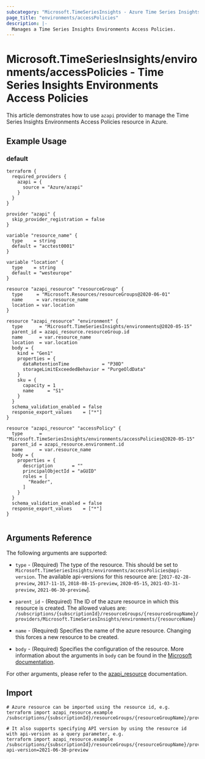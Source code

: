 ```yaml
---
subcategory: "Microsoft.TimeSeriesInsights - Azure Time Series Insights"
page_title: "environments/accessPolicies"
description: |-
  Manages a Time Series Insights Environments Access Policies.
---
```


# Microsoft.TimeSeriesInsights/environments/accessPolicies - Time Series Insights Environments Access Policies

This article demonstrates how to use `azapi` provider to manage the Time Series Insights Environments Access Policies resource in Azure.



## Example Usage

### default

```hcl
terraform {
  required_providers {
    azapi = {
      source = "Azure/azapi"
    }
  }
}

provider "azapi" {
  skip_provider_registration = false
}

variable "resource_name" {
  type    = string
  default = "acctest0001"
}

variable "location" {
  type    = string
  default = "westeurope"
}

resource "azapi_resource" "resourceGroup" {
  type     = "Microsoft.Resources/resourceGroups@2020-06-01"
  name     = var.resource_name
  location = var.location
}

resource "azapi_resource" "environment" {
  type      = "Microsoft.TimeSeriesInsights/environments@2020-05-15"
  parent_id = azapi_resource.resourceGroup.id
  name      = var.resource_name
  location  = var.location
  body = {
    kind = "Gen1"
    properties = {
      dataRetentionTime            = "P30D"
      storageLimitExceededBehavior = "PurgeOldData"
    }
    sku = {
      capacity = 1
      name     = "S1"
    }
  }
  schema_validation_enabled = false
  response_export_values    = ["*"]
}

resource "azapi_resource" "accessPolicy" {
  type      = "Microsoft.TimeSeriesInsights/environments/accessPolicies@2020-05-15"
  parent_id = azapi_resource.environment.id
  name      = var.resource_name
  body = {
    properties = {
      description       = ""
      principalObjectId = "aGUID"
      roles = [
        "Reader",
      ]
    }
  }
  schema_validation_enabled = false
  response_export_values    = ["*"]
}


```



## Arguments Reference

The following arguments are supported:

* `type` - (Required) The type of the resource. This should be set to `Microsoft.TimeSeriesInsights/environments/accessPolicies@api-version`. The available api-versions for this resource are: [`2017-02-28-preview`, `2017-11-15`, `2018-08-15-preview`, `2020-05-15`, `2021-03-31-preview`, `2021-06-30-preview`].

* `parent_id` - (Required) The ID of the azure resource in which this resource is created. The allowed values are:  
  `/subscriptions/{subscriptionId}/resourceGroups/{resourceGroupName}/providers/Microsoft.TimeSeriesInsights/environments/{resourceName}`

* `name` - (Required) Specifies the name of the azure resource. Changing this forces a new resource to be created.

* `body` - (Required) Specifies the configuration of the resource. More information about the arguments in `body` can be found in the [Microsoft documentation](https://learn.microsoft.com/en-us/azure/templates/Microsoft.TimeSeriesInsights/environments/accessPolicies?pivots=deployment-language-terraform).

For other arguments, please refer to the [azapi_resource](https://registry.terraform.io/providers/Azure/azapi/latest/docs/resources/resource) documentation.

## Import

 ```shell
 # Azure resource can be imported using the resource id, e.g.
 terraform import azapi_resource.example /subscriptions/{subscriptionId}/resourceGroups/{resourceGroupName}/providers/Microsoft.TimeSeriesInsights/environments/{resourceName}/accessPolicies/{resourceName}
 
 # It also supports specifying API version by using the resource id with api-version as a query parameter, e.g.
 terraform import azapi_resource.example /subscriptions/{subscriptionId}/resourceGroups/{resourceGroupName}/providers/Microsoft.TimeSeriesInsights/environments/{resourceName}/accessPolicies/{resourceName}?api-version=2021-06-30-preview
 ```
